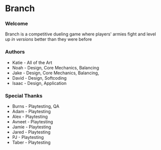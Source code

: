 # Branch

### Welcome

Branch is a competitive dueling game where players' armies fight and level up *in versions* better than they were before

### Authors

* Katie - All of the Art
* Noah - Design, Core Mechanics, Balancing
* Jake - Design, Core Mechanics, Balancing,
* David - Design, Softcoding
* Isaac - Design, Application

### Special Thanks

* Burns - Playtesting, QA
* Adam - Playtesting
* Alex - Playtesting
* Avneet - Playtesting
* Jamie - Playtesting
* Jared - Playtesting
* PJ - Playtesting
* Taber - Playtesting
